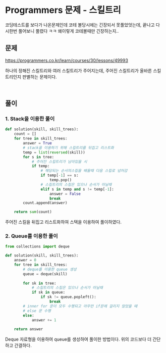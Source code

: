 # Programmers 문제 - 스킬트리

코딩테스트를 보다가 나온문제인데 코테 볼당시에는 긴장되서 못풀었엇는데, 끝나고 다시한번 풀어보니 풀렸다 ㅋㅋ 왜이렇게 코테볼때만 긴장하는지.. 

## 문제

https://programmers.co.kr/learn/courses/30/lessons/49993

하나의 정해진 스킬트리와 여러 스킬트리가 주어지는데, 주어진 스킬트리가 올바른 스킬트리인지 판별하는 문제이다.

<br>

## 풀이

### 1. Stack을 이용한 풀이

```python
def solution(skill, skill_trees):
    count = []
    for tree in skill_trees:
        answer = True
        # stack을 이용하기 위해 스킬트리를 뒤집고 리스트화
        temp = list(reversed(skill))
        for s in tree:
        	# 주어진 스킬트리가 남아있을 시
            if temp:
            	# 해당되는 순서의스킬을 배울때 다음 스킬로 넘어감
                if temp[-1] == s:
                    temp.pop()
                # 스킬트리의 스킬은 있으나 순서가 아닐때
                elif s in temp and s != temp[-1]:
                    answer = False
                    break
        count.append(answer)

    return sum(count)
```

주어진 스킬을 뒤집고 리스트화하여 스택을 이용하여 풀이하였다.


### 2. Queue를 이용한 풀이

```python
from collections import deque

def solution(skill, skill_trees):
    answer = 0
    for tree in skill_trees:
    	# deque를 이용한 queue 생성
        queue = deque(skill)
        
        for sk in tree:
            # 스킬트리의 스킬은 있으나 순서가 아닐때
            if sk in queue:
                if sk != queue.popleft():
                    break
        # inner for 문이 모두 수행되고 아무런 if문에 걸리지 않았을 때
        # else 문 수행
        else:
            answer += 1
    
    return answer
```

Deque 자료형을 이용하여 queue를 생성하여 풀이한 방법이다. 위의 코드보다 더 간단하고 간결하다.
